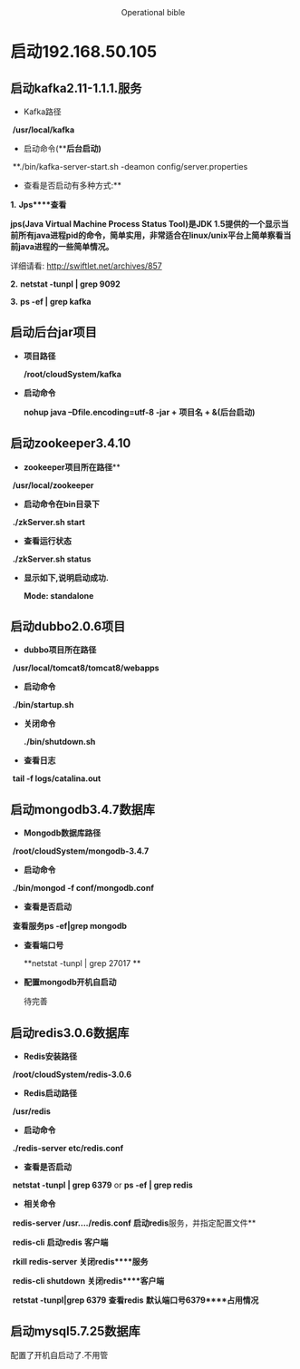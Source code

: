 <div align="center">
    Operational bible
</div>

# 启动192.168.50.105

## 启动kafka2.11-1.1.1.服务

* Kafka路径

​       **/usr/local/kafka**

* 启动命令(****后台启动)**

​       **./bin/kafka-server-start.sh  -deamon config/server.properties          

*  查看是否启动有多种方式:**  

  **1.**     **Jps****查看**

  **jps(Java Virtual Machine Process Status Tool)****是JDK 1.5****提供的一个显示当前所有java****进程pid****的命令，简单实用，非常适合在linux/unix****平台上简单察看当前java****进程的一些简单情况。**

  详细请看: http://swiftlet.net/archives/857

  **2.**     **netstat -tunpl | grep 9092**

  **3.**     **ps -ef | grep kafka**

  

## 启动后台jar项目

* **项目路径**

  **/root/cloudSystem/kafka**

* **启动命令**

  **nohup java –Dfile.encoding=utf-8 -jar +** **项目名 + &(后台启动)**

  

## 启动zookeeper3.4.10 

* **zookeeper项目所在路径****

​       **/usr/local/zookeeper**

* **启动命令在bin目录下**

​       **./zkServer.sh start**

* **查看运行状态**

​       **./zkServer.sh status**

* **显示如下,说明启动成功.**

  **Mode: standalone**

  

## 启动dubbo2.0.6项目

* **dubbo项目所在路径**

​       **/usr/local/tomcat8/tomcat8/webapps**

* **启动命令**

​       **./bin/startup.sh**

* **关闭命令**

  **./bin/shutdown.sh**

* **查看日志**

​       **tail -f logs/catalina.out**



## 启动mongodb3.4.7数据库

* **Mongodb数据库路径**

​       **/root/cloudSystem/mongodb-3.4.7**

* **启动命令**

​       **./bin/mongod -f conf/mongodb.conf**

* **查看是否启动**

​       **查看服务ps -ef|grep mongodb**  

* **查看端口号**

  **netstat -tunpl | grep 27017 **

* **配置mongodb开机自启动**

  待完善

## 启动redis3.0.6数据库

* **Redis安装路径**

​       **/root/cloudSystem/redis-3.0.6**

* **Redis启动路径**

​       **/usr/redis**

* **启动命令**

​       **./redis-server etc/redis.conf**

* **查看是否启动**

​       **netstat -tunpl | grep 6379**   or  **ps -ef | grep redis** 

* **相关命令**

​              **redis-server /usr..../redis.conf** **启动redis**服务，并指定配置文件**

​	**redis-cli** **启动redis** **客户端**

​	**rkill redis-server** **关闭redis****服务**

​	**redis-cli shutdown** **关闭redis****客户端**

​	**retstat -tunpl|grep 6379** **查看redis** **默认端口号6379****占用情况**



## 启动mysql5.7.25数据库

配置了开机自启动了.不用管 